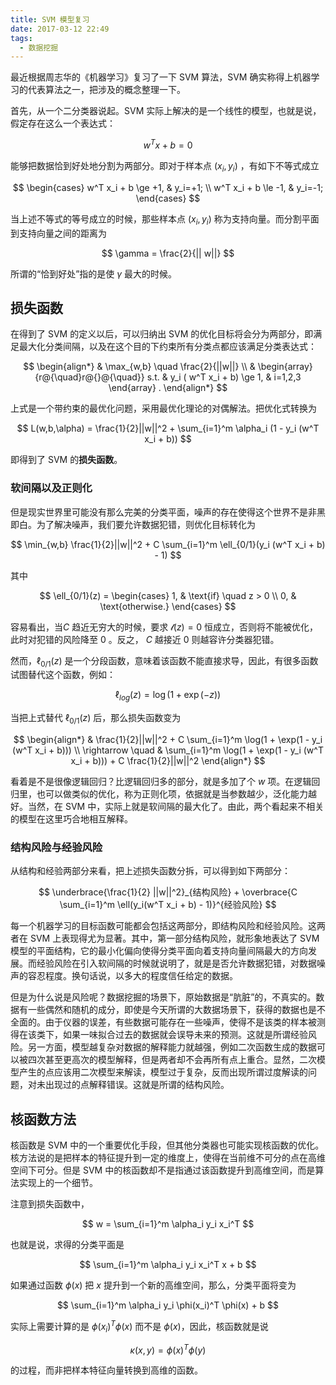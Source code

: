 ```yaml
---
title: SVM 模型复习
date: 2017-03-12 22:49
tags:
  - 数据挖掘
---
```


最近根据周志华的《机器学习》复习了一下 SVM 算法，SVM 确实称得上机器学习的代表算法之一，把涉及的概念整理一下。

<!-- more -->

首先，从一个二分类器说起。SVM 实际上解决的是一个线性的模型，也就是说，假定存在这么一个表达式：

$$w^T x + b = 0$$

能够把数据恰到好处地分割为两部分。即对于样本点 $(x_i, y_i)$ ，有如下不等式成立

$$
\begin{cases}
w^T x_i + b \ge +1, & y_i=+1; \\
w^T x_i + b \le -1, & y_i=-1;
\end{cases}
$$

当上述不等式的等号成立的时候，那些样本点 $(x_i, y_i)$ 称为支持向量。而分割平面到支持向量之间的距离为

$$
\gamma = \frac{2}{|| w||}
$$

所谓的“恰到好处”指的是使 $\gamma$ 最大的时候。

## 损失函数

在得到了 SVM 的定义以后，可以归纳出 SVM 的优化目标将会分为两部分，即满足最大化分类间隔，以及在这个目的下约束所有分类点都应该满足分类表达式：

$$
\begin{align*}
& \max_{w,b} \quad \frac{2}{||w||} \\
& \begin{array}{r@{\quad}r@{}@{\quad}} s.t. &  y_i ( w^T x_i + b) \ge 1, & i=1,2,3 \end{array} .
\end{align*}
$$

上式是一个带约束的最优化问题，采用最优化理论的对偶解法。把优化式转换为

$$
L(w,b,\alpha) = \frac{1}{2}||w||^2 + \sum_{i=1}^m \alpha_i (1 - y_i (w^T x_i + b))
$$

即得到了 SVM 的**损失函数**。

### 软间隔以及正则化

但是现实世界里可能没有那么完美的分类平面，噪声的存在使得这个世界不是非黑即白。为了解决噪声，我们要允许数据犯错，则优化目标转化为

$$
\min_{w,b} \frac{1}{2}||w||^2 + C \sum_{i=1}^m \ell_{0/1}(y_i (w^T x_i + b) - 1)
$$

其中

$$
\ell_{0/1}(z) = \begin{cases} 1, & \text{if} \quad z > 0 \\ 0, & \text{otherwise.} \end{cases}
$$

容易看出，当$C$ 趋近无穷大的时候，要求 $\mathcal{l}(z)=0$ 恒成立，否则将不能被优化，此时对犯错的风险降至 0 。反之， $C$ 越接近 0 则越容许分类器犯错。

然而，$\ell_{0/1}(z)$ 是一个分段函数，意味着该函数不能直接求导，因此，有很多函数试图替代这个函数，例如：

$$
\ell_{log}(z) = \log (1 + \exp(-z))
$$

当把上式替代 $\ell_{0/1}(z)$ 后，那么损失函数变为

$$
\begin{align*}
 & \frac{1}{2}||w||^2 + C \sum_{i=1}^m \log(1 + \exp(1 - y_i (w^T x_i + b))) \\
 \rightarrow \quad & \sum_{i=1}^m \log(1 + \exp(1 - y_i (w^T x_i + b))) + C  \frac{1}{2}||w||^2
\end{align*}
$$

看着是不是很像逻辑回归？比逻辑回归多的部分，就是多加了个 $w$ 项。在逻辑回归里，也可以做类似的优化，称为正则化项，依据就是当参数越少，泛化能力越好。当然，在 SVM 中，实际上就是软间隔的最大化了。由此，两个看起来不相关的模型在这里巧合地相互解释。

### 结构风险与经验风险

从结构和经验两部分来看，把上述损失函数分拆，可以得到如下两部分：

$$
\underbrace{\frac{1}{2} ||w||^2}_{结构风险} + \overbrace{C \sum_{i=1}^m \ell(y_i(w^T x_i + b) - 1)}^{经验风险}
$$

每一个机器学习的目标函数可能都会包括这两部分，即结构风险和经验风险。这两者在 SVM 上表现得尤为显著。其中，第一部分结构风险，就形象地表达了 SVM 模型的平面结构，它的最小化偏向使得分类平面向着支持向量间隔最大的方向发展。而经验风险在引入软间隔的时候就说明了，就是是否允许数据犯错，对数据噪声的容忍程度。换句话说，以多大的程度信任给定的数据。

但是为什么说是风险呢？数据挖掘的场景下，原始数据是“肮脏”的，不真实的。数据有一些偶然和随机的成分，即使是今天所谓的大数据场景下，获得的数据也是不全面的。由于仪器的误差，有些数据可能存在一些噪声，使得不是该类的样本被测得在该类下，如果一味拟合过去的数据就会误导未来的预测。这就是所谓经验风险。另一方面，模型越复杂对数据的解释能力就越强，例如二次函数生成的数据可以被四次甚至更高次的模型解释，但是两者却不会再所有点上重合。显然，二次模型产生的点应该用二次模型来解读，模型过于复杂，反而出现所谓过度解读的问题，对未出现过的点解释错误。这就是所谓的结构风险。

## 核函数方法

核函数是 SVM 中的一个重要优化手段，但其他分类器也可能实现核函数的优化。核方法说的是把样本的特征提升到一定的维度上，使得在当前维不可分的点在高维空间下可分。但是 SVM 中的核函数却不是指通过该函数提升到高维空间，而是算法实现上的一个细节。

注意到损失函数中，

$$
w = \sum_{i=1}^m \alpha_i y_i x_i^T
$$

也就是说，求得的分类平面是

$$
\sum_{i=1}^m \alpha_i y_i x_i^T x + b
$$

如果通过函数 $\phi(x)$ 把 $x$ 提升到一个新的高维空间，那么，分类平面将变为

$$
\sum_{i=1}^m \alpha_i y_i \phi(x_i)^T \phi(x) + b
$$

实际上需要计算的是 $\phi(x_i)^T\phi(x)$ 而不是 $\phi(x)$，因此，核函数就是说

$$
\kappa(x, y)=\phi(x)^T \phi(y)
$$

的过程，而非把样本特征向量转换到高维的函数。
